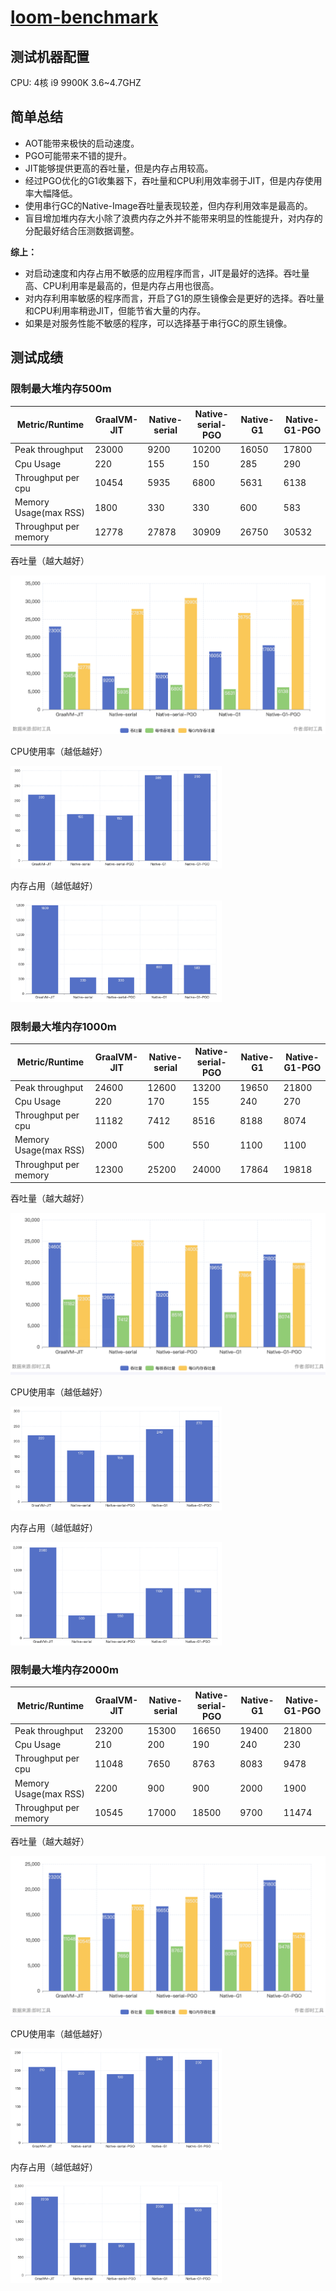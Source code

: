 # [loom-benchmark](../loom-benchmark)

## 测试机器配置

CPU: 4核 i9 9900K 3.6~4.7GHZ

## 简单总结

- AOT能带来极快的启动速度。
- PGO可能带来不错的提升。
- JIT能够提供更高的吞吐量，但是内存占用较高。
- 经过PGO优化的G1收集器下，吞吐量和CPU利用效率弱于JIT，但是内存使用率大幅降低。
- 使用串行GC的Native-Image吞吐量表现较差，但内存利用效率是最高的。
- 盲目增加堆内存大小除了浪费内存之外并不能带来明显的性能提升，对内存的分配最好结合压测数据调整。

**综上：**

- 对启动速度和内存占用不敏感的应用程序而言，JIT是最好的选择。吞吐量高、CPU利用率是最高的，但是内存占用也很高。
- 对内存利用率敏感的程序而言，开启了G1的原生镜像会是更好的选择。吞吐量和CPU利用率稍逊JIT，但能节省大量的内存。
- 如果是对服务性能不敏感的程序，可以选择基于串行GC的原生镜像。

## 测试成绩

### 限制最大堆内存500m

| Metric/Runtime        | GraalVM-JIT | Native-serial | Native-serial-PGO | Native-G1 | Native-G1-PGO |
|-----------------------|-------------|---------------|-------------------|-----------|---------------|
| Peak throughput       | 23000       | 9200          | 10200             | 16050     | 17800         |
| Cpu Usage             | 220         | 155           | 150               | 285       | 290           |
| Throughput per cpu    | 10454       | 5935          | 6800              | 5631      | 6138          |
| Memory Usage(max RSS) | 1800        | 330           | 330               | 600       | 583           |
| Throughput per memory | 12778       | 27878         | 30909             | 26750     | 30532         |

吞吐量（越大越好）

<img src="assets/image-20230921210617170.png" alt="image-20230921210617170" style="zoom:50%;" />

CPU使用率（越低越好）

<img src="assets/image-20230921210708025.png" alt="image-20230921210708025" style="zoom:33%;" />

内存占用（越低越好）

<img src="assets/image-20230921210755694.png" alt="image-20230921210755694" style="zoom:33%;" />

### 限制最大堆内存1000m

| Metric/Runtime        | GraalVM-JIT | Native-serial | Native-serial-PGO | Native-G1 | Native-G1-PGO |
|-----------------------|-------------|---------------|-------------------|-----------|---------------|
| Peak throughput       | 24600       | 12600         | 13200             | 19650     | 21800         |
| Cpu Usage             | 220         | 170           | 155               | 240       | 270           |
| Throughput per cpu    | 11182       | 7412          | 8516              | 8188      | 8074          |
| Memory Usage(max RSS) | 2000        | 500           | 550               | 1100      | 1100          |
| Throughput per memory | 12300       | 25200         | 24000             | 17864     | 19818         |

吞吐量（越大越好）

<img src="assets/image-20230921204524798.png" alt="image-20230921204524798" style="zoom:50%;" />

CPU使用率（越低越好）

<img src="assets/image-20230921205230335.png" alt="image-20230921205230335" style="zoom:33%;" />

内存占用（越低越好）

<img src="assets/image-20230921205312435.png" alt="image-20230921205312435" style="zoom:33%;" />

### 限制最大堆内存2000m

| Metric/Runtime        | GraalVM-JIT | Native-serial | Native-serial-PGO | Native-G1 | Native-G1-PGO |
|-----------------------|-------------|---------------|-------------------|-----------|---------------|
| Peak throughput       | 23200       | 15300         | 16650             | 19400     | 21800         |
| Cpu Usage             | 210         | 200           | 190               | 240       | 230           |
| Throughput per cpu    | 11048       | 7650          | 8763              | 8083      | 9478          |
| Memory Usage(max RSS) | 2200        | 900           | 900               | 2000      | 1900          |
| Throughput per memory | 10545       | 17000         | 18500             | 9700      | 11474         |

吞吐量（越大越好）

<img src="assets/image-20230921204837169.png" alt="image-20230921204837169" style="zoom:50%;" />

CPU使用率（越低越好）

<img src="assets/image-20230921205106222.png" alt="image-20230921205106222" style="zoom:33%;" />

内存占用（越低越好）

<img src="assets/image-20230921205154424.png" alt="image-20230921205154424" style="zoom:33%;" />





























